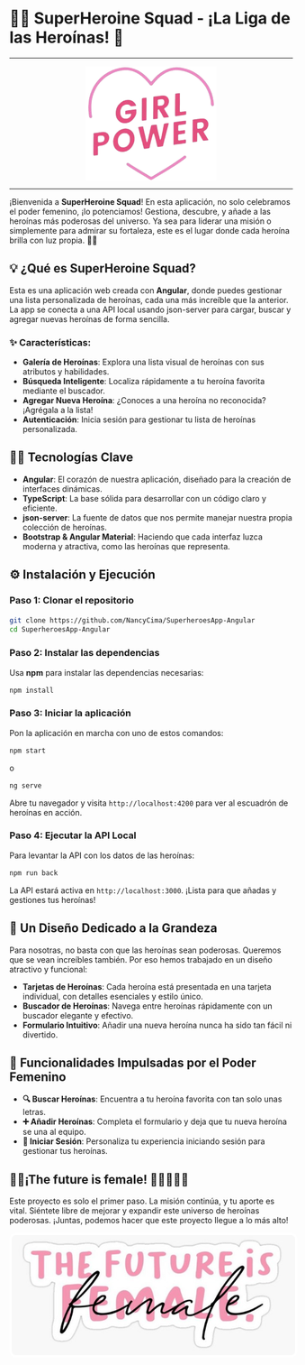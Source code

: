 #  🦸‍♀**️ SuperHeroine Squad - ¡La Liga de las Heroínas!️** 🩷​

---

<img src='/superhero-app/public/icon.png' alt='Girl Power' style="display: block; margin: auto;" />

---

¡Bienvenida a **SuperHeroine Squad**! En esta aplicación, no solo celebramos el poder femenino, ¡lo potenciamos! Gestiona, descubre, y añade a las heroínas más poderosas del universo. Ya sea para liderar una misión o simplemente para admirar su fortaleza, este es el lugar donde cada heroína brilla con luz propia. 🌟💪

## 💡 ¿Qué es **SuperHeroine Squad**?

Esta es una aplicación web creada con **Angular**, donde puedes gestionar una lista personalizada de heroínas, cada una más increíble que la anterior. La app se conecta a una API local usando json-server para cargar, buscar y agregar nuevas heroínas de forma sencilla.

### ✨ Características:

- **Galería de Heroínas**: Explora una lista visual de heroínas con sus atributos y habilidades.
- **Búsqueda Inteligente**: Localiza rápidamente a tu heroína favorita mediante el buscador.
- **Agregar Nueva Heroína**: ¿Conoces a una heroína no reconocida? ¡Agrégala a la lista!
- **Autenticación**: Inicia sesión para gestionar tu lista de heroínas personalizada.

## 🩷🔧 Tecnologías Clave

- **Angular**: El corazón de nuestra aplicación, diseñado para la creación de interfaces dinámicas.
- **TypeScript**: La base sólida para desarrollar con un código claro y eficiente.
- **json-server**: La fuente de datos que nos permite manejar nuestra propia colección de heroínas.
- **Bootstrap & Angular Material**: Haciendo que cada interfaz luzca moderna y atractiva, como las heroínas que representa.

## ⚙️ Instalación y Ejecución

### Paso 1: Clonar el repositorio

```bash
git clone https://github.com/NancyCima/SuperheroesApp-Angular
cd SuperheroesApp-Angular
```

### Paso 2: Instalar las dependencias

Usa **npm** para instalar las dependencias necesarias:

```bash
npm install
```

### Paso 3: Iniciar la aplicación

Pon la aplicación en marcha con uno de estos comandos:

```bash
npm start
```

o

```bash
ng serve
```

Abre tu navegador y visita `http://localhost:4200` para ver al escuadrón de heroínas en acción.

### Paso 4: Ejecutar la API Local

Para levantar la API con los datos de las heroínas:

```bash
npm run back
```

La API estará activa en `http://localhost:3000`. ¡Lista para que añadas y gestiones tus heroínas!

## 🎨 Un Diseño Dedicado a la Grandeza

Para nosotras, no basta con que las heroínas sean poderosas. Queremos que se vean increíbles también. Por eso hemos trabajado en un diseño atractivo y funcional:

- **Tarjetas de Heroínas**: Cada heroína está presentada en una tarjeta individual, con detalles esenciales y estilo único.
- **Buscador de Heroínas**: Navega entre heroínas rápidamente con un buscador elegante y efectivo.
- **Formulario Intuitivo**: Añadir una nueva heroína nunca ha sido tan fácil ni divertido.

## 🌈 Funcionalidades Impulsadas por el Poder Femenino

- **🔍 Buscar Heroínas**: Encuentra a tu heroína favorita con tan solo unas letras.
- **➕ Añadir Heroínas**: Completa el formulario y deja que tu nueva heroína se una al equipo.
- **🔐 Iniciar Sesión**: Personaliza tu experiencia iniciando sesión para gestionar tus heroínas.


## 💪🌸¡The future is female! 👩🏽​👩🏼‍💻​

Este proyecto es solo el primer paso. La misión continúa, y tu aporte es vital. Siéntete libre de mejorar y expandir este universo de heroínas poderosas. ¡Juntas, podemos hacer que este proyecto llegue a lo más alto!

<img src='/superhero-app/public/the-future-is-female.jpg' alt='The future is female' style="border: 4px solid white; border-radius:12px;" />